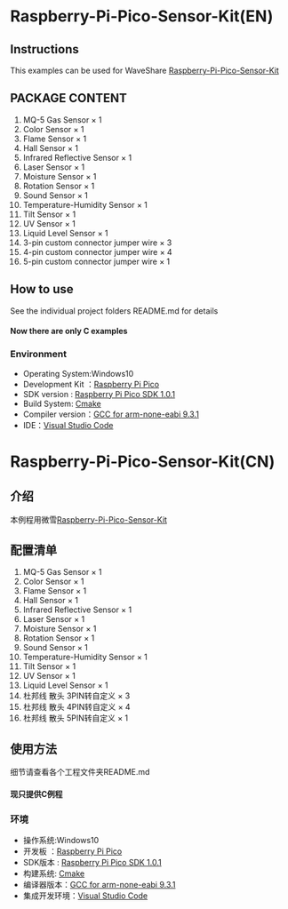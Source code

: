 # Raspberry-Pi-Pico-Sensor-Kit(EN)
## Instructions
This examples can be used for WaveShare [Raspberry-Pi-Pico-Sensor-Kit](https://www.waveshare.net/shop/Raspberry-Pi-Pico-Sensor-Kit.htm)
## PACKAGE CONTENT
1. MQ-5 Gas Sensor × 1
2. Color Sensor × 1
3. Flame Sensor × 1
4. Hall Sensor × 1
5. Infrared Reflective Sensor × 1
6. Laser Sensor × 1
7. Moisture Sensor × 1
8. Rotation Sensor × 1
9. Sound Sensor × 1
10. Temperature-Humidity Sensor × 1
11. Tilt Sensor × 1
12. UV Sensor × 1
13. Liquid Level Sensor × 1
14. 3-pin custom connector jumper wire × 3
15. 4-pin custom connector jumper wire × 4
16. 5-pin custom connector jumper wire × 1

## How to use
See the individual project folders README.md for details
#### Now there are only C examples
### Environment
- Operating System:Windows10
- Development Kit ：[Raspberry Pi Pico](https://www.waveshare.net/shop/Raspberry-Pi-Pico.htm)
- SDK version :  [Raspberry Pi Pico SDK 1.0.1](https://github.com/raspberrypi/pico-sdk/tree/1.0.1)
- Build System:  [Cmake](https://developer.arm.com/tools-and-software/open-source-software/developer-tools/gnu-toolchain/gnu-rm/downloads)
- Compiler version：[GCC for arm-none-eabi 9.3.1](https://developer.arm.com/tools-and-software/open-source-software/developer-tools/gnu-toolchain/gnu-rm/downloads)
- IDE：[Visual Studio Code](https://code.visualstudio.com/)
# Raspberry-Pi-Pico-Sensor-Kit(CN)
## 介绍
本例程用微雪[Raspberry-Pi-Pico-Sensor-Kit](https://www.waveshare.net/shop/Raspberry-Pi-Pico-Sensor-Kit.htm)
## 配置清单
1. MQ-5 Gas Sensor × 1
2. Color Sensor × 1
3. Flame Sensor × 1
4. Hall Sensor × 1
5. Infrared Reflective Sensor × 1
6. Laser Sensor × 1
7. Moisture Sensor × 1
8. Rotation Sensor × 1
9. Sound Sensor × 1
10. Temperature-Humidity Sensor × 1
11. Tilt Sensor × 1
12. UV Sensor × 1
13. Liquid Level Sensor × 1
14. 杜邦线 散头 3PIN转自定义 × 3
15. 杜邦线 散头 4PIN转自定义 × 4
16. 杜邦线 散头 5PIN转自定义 × 1

## 使用方法
细节请查看各个工程文件夹README.md

#### 现只提供C例程

### 环境
- 操作系统:Windows10
- 开发板 ：[Raspberry Pi Pico](https://www.waveshare.net/shop/Raspberry-Pi-Pico.htm)
- SDK版本 : [Raspberry Pi Pico SDK 1.0.1](https://github.com/raspberrypi/pico-sdk/tree/1.0.1)
- 构建系统:  [Cmake](https://developer.arm.com/tools-and-software/open-source-software/developer-tools/gnu-toolchain/gnu-rm/downloads)
- 编译器版本：[GCC for arm-none-eabi 9.3.1](https://developer.arm.com/tools-and-software/open-source-software/developer-tools/gnu-toolchain/gnu-rm/downloads)
- 集成开发环境：[Visual Studio Code](https://code.visualstudio.com/)
